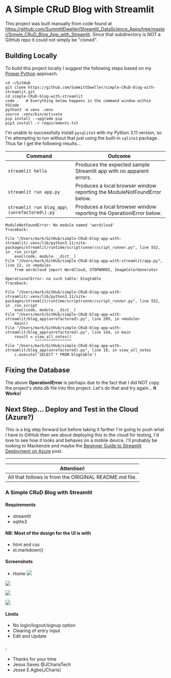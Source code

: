# A Simple CRuD Blog with Streamlit

This project was built manually from code found at https://github.com/SummittDweller/Streamlit_DataScience_Apps/tree/master/Simple_CRuD_Blog_App_with_Streamlit.  Since that subdirectory is NOT a GitHub repo it could not simply be "cloned".  

## Building Locally

To build this project locally I suggest the following steps based on my [Proper Python](https://blog.summittdweller.com/proper-python/) approach.

```
cd ~/GitHub  
git clone https://github.com/SummittDweller/simple-CRuD-blog-with-streamlit.git  
cd simple-CRuD-blog-with-streamlit  
code .   # Everything below happens in the command window within VSCode  
python3 -m venv .venv  
source .venv/bin/activate  
pip install --upgrade pip  
pip3 install -r requirements.txt  
```

I'm unable to successfully install `pysqlite3` with my Python 3.11 version, so I'm attempting to run without that just using the built-in `sqlite3` package.  Thus far I get the following results...  

| Command | Outcome |
| ---     | ---     |
| `streamlit hello` | Produces the expected sample Streamlit app with no apparent errors. |
| `streamlit run app.py` | Produces a local browser window reporting the ModuleNotFoundError below. |
| `streamlit run blog_app\(unrefactored\).py` | Produces a local browser window reporting the OperationlError below. |


```
ModuleNotFoundError: No module named 'wordcloud'
Traceback:

File "/Users/mark/GitHub/simple-CRuD-blog-app-with-streamlit/.venv/lib/python3.11/site-packages/streamlit/runtime/scriptrunner/script_runner.py", line 552, in _run_script
    exec(code, module.__dict__)
File "/Users/mark/GitHub/simple-CRuD-blog-app-with-streamlit/app.py", line 12, in <module>
    from wordcloud import WordCloud, STOPWORDS, ImageColorGenerator
```

```
OperationalError: no such table: blogtable
Traceback:

File "/Users/mark/GitHub/simple-CRuD-blog-app-with-streamlit/.venv/lib/python3.11/site-packages/streamlit/runtime/scriptrunner/script_runner.py", line 552, in _run_script
    exec(code, module.__dict__)
File "/Users/mark/GitHub/simple-CRuD-blog-app-with-streamlit/blog_app(unrefactored).py", line 209, in <module>
    main()
File "/Users/mark/GitHub/simple-CRuD-blog-app-with-streamlit/blog_app(unrefactored).py", line 144, in main
    result = view_all_notes()
             ^^^^^^^^^^^^^^^^
File "/Users/mark/GitHub/simple-CRuD-blog-app-with-streamlit/blog_app(unrefactored).py", line 19, in view_all_notes
    c.execute('SELECT * FROM blogtable')
```

## Fixing the Database

The above **OperationlError** is perhaps due to the fact that I did NOT copy the project's _data.db_ file into this project.  Let's do that and try again...  **It Works!**  

## Next Step... Deploy and Test in the Cloud (Azure?)

This is a big step forward but before taking it farther I'm going to push what I have to GitHub then see about deploying this to the cloud for testing, I'd love to see how it looks and behaves on a mobile device.  I'll probably be looking to Mackenzie and maybe the [Beginner Guide to Streamlit Deployment on Azure](https://towardsdatascience.com/beginner-guide-to-streamlit-deployment-on-azure-f6618eee1ba9) post.  

---

| Attention! |
| ---        |
| All that follows is from the ORIGINAL README.md file. |

### A Simple CRuD Blog with Streamlit

#### Requirements
+ streamlit
+ sqlite3

#### NB: Most of the design for the UI is with
+ html and css
+ st.markdown()


#### Screenshots
+ Home
![](stblog_jcharistech01.png)


![](stblog_jcharistech03.png)

![](stblog_jcharistech04.png)


![](stblog_jcharistech08.png)


#### Limits
+ No login/logout/signup option
+ Clearing of entry input
+ Edit and Update


#### .
+ Thanks for your time
+ Jesus Saves @JCharisTech
+ Jesse E.Agbe(JCharis)